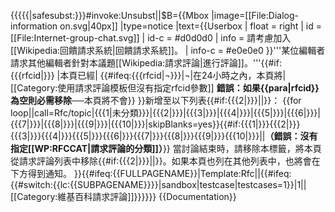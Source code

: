 {{{{{|safesubst:}}}#invoke:Unsubst||$B=<span id="{{#if: {{{rfcid|}}} | rfc_{{{rfcid}}} }}"></span><span id="rfctag"></span>{{Mbox
|image=[[File:Dialog-information on.svg|40px]]
|type=notice
|text={{Userbox
| float  = right
| id     = [[File:Internet-group-chat.svg]]
| id-c   = #d0d0d0
| info   = 請考慮加入[[Wikipedia:回饋請求系統|回饋請求系統]]。
| info-c = #e0e0e0
}}'''某位編輯者請求其他編輯者針對本議題[[Wikipedia:請求評論|進行評論]]。'''{{#if: {{{rfcid|}}} |本頁已經| {{#ifeq:{{{rfcid|¬}}}|¬|在24小時之內，本頁將|[[Category:使用請求評論模板但沒有指定rfcid參數]] <strong class=error>錯誤：如果{{para|rfcid}}為空則必需移除</strong>──本頁將不會}} }}新增至以下列表{{#if:{{{2|}}}||}}：
{{for loop||call=Rfc/topic|{{{1|未分類}}}|{{{2|}}}|{{{3|}}}|{{{4|}}}|{{{5|}}}|{{{6|}}}|{{{7|}}}|{{{8|}}}|{{{9|}}}|{{{10|}}}|skipBlanks=yes}}{{#if:{{{1|}}}{{{2|}}}{{{3|}}}{{{4|}}}{{{5|}}}{{{6|}}}{{{7|}}}{{{8|}}}{{{9|}}}{{{10|}}}||<strong class=error>（錯誤：沒有指定[[WP:RFCCAT|請求評論的分類]]）</strong>}}
當討論結束時，請移除本標籤，將本頁從請求評論列表中移除{{#if:{{{2|}}}||}}。如果本頁也列在其他列表中，也將會在下方得到通知。
}}<includeonly>{{#ifeq:{{FULLPAGENAME}}|Template:Rfc|<!-- Suppress testcase adding category to main template -->|{{#ifeq:{{#switch:{{lc:{{SUBPAGENAME}}}}|sandbox|testcase|testcases=1}}|1|<!-- Don't categorize sandbox, testcase, or testcases pages -->|[[Category:維基百科請求評論]]}}}}</includeonly>}}<noinclude>
{{Documentation}}
</noinclude>